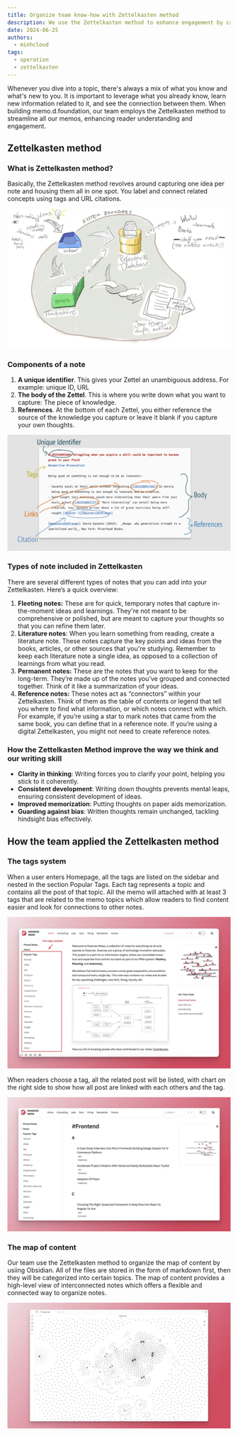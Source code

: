 ```yaml
---
title: Organize team know-how with Zettelkasten method
description: We use the Zettelkasten method to enhance engagement by capturing one idea per note and connecting concepts with tags and citations. This method improves clarity, consistency, memorization, and reduces bias. We organize notes with a tag system and content map in Obsidian, making it easy for readers to navigate and see connections between topics.
date: 2024-06-25
authors:
  - minhcloud
tags:
  - operation
  - zettelkasten
---
```


Whenever you dive into a topic, there's always a mix of what you know and what's new to you. It is important to leverage what you already know, learn new information related to it, and see the connection between them. When building memo.d.foundation, our team employs the Zettelkasten method to streamline all our memos, enhancing reader understanding and engagement.

## Zettelkasten method

### What is Zettelkasten method?

Basically, the Zettelkasten method revolves around capturing one idea per note and housing them all in one spot. You label and connect related concepts using tags and URL citations.

![](assets/organize-team-know-how-with-zettelkasten-method_untitled-7.webp)

### Components of a note

1. **A unique identifier**. This gives your Zettel an unambiguous address. For example: unique ID, URL
2. **The body of the Zettel**. This is where you write down what you want to capture: The piece of knowledge.
3. **References**. At the bottom of each Zettel, you either reference the source of the knowledge you capture or leave it blank if you capture your own thoughts.

![](assets/organize-team-know-how-with-zettelkasten-method_untitled-8.webp)

### Types of note included in Zettelkasten

There are several different types of notes that you can add into your Zettelkasten. Here’s a quick overview:

1. **Fleeting notes:** These are for quick, temporary notes that capture in-the-moment ideas and learnings. They're not meant to be comprehensive or polished, but are meant to capture your thoughts so that you can refine them later.
2. **Literature notes**: When you learn something from reading, create a literature note. These notes capture the key points and ideas from the books, articles, or other sources that you're studying. Remember to keep each literature note a single idea, as opposed to a collection of learnings from what you read.
3. **Permanent notes:** These are the notes that you want to keep for the long-term. They’re made up of the notes you’ve grouped and connected together. Think of it like a summarization of your ideas.
4. **Reference notes:** These notes act as “connectors” within your Zettelkasten. Think of them as the table of contents or legend that tell you where to find what information, or which notes connect with which. For example, if you’re using a star to mark notes that came from the same book, you can define that in a reference note. If you’re using a digital Zettelkasten, you might not need to create reference notes.

### How the **Zettelkasten Method improve the way we think and our writing skill**

- **Clarity in thinking**: Writing forces you to clarify your point, helping you stick to it coherently.
- **Consistent development**: Writing down thoughts prevents mental leaps, ensuring consistent development of ideas.
- **Improved memorization**: Putting thoughts on paper aids memorization.
- **Guarding against bias**: Written thoughts remain unchanged, tackling hindsight bias effectively.

## How the team applied the Zettelkasten method

### The tags system

When a user enters Homepage, all the tags are listed on the sidebar and nested in the section Popular Tags. Each tag represents a topic and contains all the post of that topic. All the memo will attached with at least 3 tags that are related to the memo topics which allow readers to find content easier and look for connections to other notes.

![](assets/organize-team-know-how-with-zettelkasten-method_clean-shot-2024-05-02-at-16-30-48-2x.webp)

When readers choose a tag, all the related post will be listed, with chart on the right side to show how all post are linked with each others and the tag.

![](assets/organize-team-know-how-with-zettelkasten-method_clean-shot-2024-05-02-at-16-48-38-2x.webp)

### The map of content

Our team use the Zettelkasten method to organize the map of content by usiing Obsidian. All of the files are stored in the form of markdown first, then they will be categorized into certain topics. The map of content provides a high-level view of interconnected notes which offers a flexible and connected way to organize notes.

![](assets/organize-team-know-how-with-zettelkasten-method_clean-shot-2024-06-25-at-17-20-27-2x.webp)
